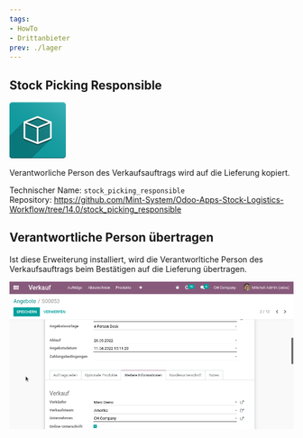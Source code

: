 ```yaml
---
tags:
- HowTo
- Drittanbieter
prev: ./lager
---
```

## Stock Picking Responsible
![icon_oms_box](assets/icon_oms_box.png)

Verantworliche Person des Verkaufsauftrags wird auf die Lieferung kopiert.

Technischer Name: `stock_picking_responsible`\
Repository: <https://github.com/Mint-System/Odoo-Apps-Stock-Logistics-Workflow/tree/14.0/stock_picking_responsible>

## Verantwortliche Person übertragen

Ist diese Erweiterung installiert, wird die Verantworltiche Person des Verkaufsauftrags beim Bestätigen auf die Lieferung übertragen.

![Stock Picking Responsible](assets/Stock%20Picking%20Responsible.gif)

